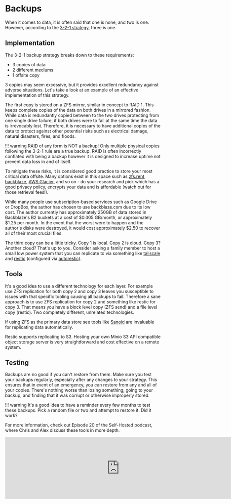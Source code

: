 # Backups

When it comes to data, it is often said that one is none, and two is one. However, according to the [3-2-1 strategy](https://www.seagate.com/blog/what-is-a-3-2-1-backup-strategy/), three is one. 

## Implementation

The 3-2-1 backup strategy breaks down to these requirements:

- 3 copies of data 
- 2 different mediums
- 1 offsite copy

3 copies may seem excessive, but it provides excellent redundancy against adverse situations. Let's take a look at an example of an effective implementation of this strategy.

The first copy is stored on a ZFS mirror, similar in concept to RAID 1. This keeps complete copies of the data on both drives in a mirrored fashion. While data is redundantly copied between to the two drives protecting from one single drive failure, if both drives were to fail at the same time the data is irrevocably lost. Therefore, it is necessary to have additional copies of the data to protect against other potential risks such as electrical damage, natural disasters, fires, and floods.

!!! warning
    RAID of any form is NOT a backup! Only multiple physical copies following the 3-2-1 rule are a true backup. RAID is often incorrectly conflated with being a backup however it is designed to increase uptime not prevent data loss in and of itself.

To mitigate these risks, it is considered good practice to store your most critical data offsite. Many options exist in this space such as [zfs.rent](https://zfs.rent), [backblaze](https://backblaze.com), [AWS Glacier](https://aws.amazon.com/s3/storage-classes/glacier/), and so on - do your research and pick which has a good privacy policy, encrypts your data and is affordable (watch out for those retrieval fees!).

While many people use subscription-based services such as Google Drive or DropBox, the author has chosen to use backblaze.com due to its low cost. The author currently has approximately 250GB of data stored in Backblaze's B2 buckets at a cost of $0.005 GB/month, or approximately $1.25 per month. In the event that the worst were to happen and the author's disks were destroyed, it would cost approximately $2.50 to recover all of their most crucial files.

The third copy can be a little tricky. Copy 1 is local. Copy 2 is cloud. Copy 3? Another cloud? That's up to you. Consider asking a family member to host a small low power system that you can replicate to via something like [tailscale](https://tailscale.com) and [restic](https://restic.net/) (configured via [autorestic](https://autorestic.vercel.app)).

## Tools

It's a good idea to use a different technology for each layer. For example use ZFS replication for both copy 2 and copy 3 leaves you susceptible to issues with that specific tooling causing all backups to fail. Therefore a sane approach is to use ZFS replication for copy 2 and something like restic for copy 3. That means you have a block level copy (ZFS send) and a file level copy (restic). Two completely different, unrelated technologies.

If using ZFS as the primary data store see tools like [Sanoid](https://github.com/jimsalterjrs/sanoid) are invaluable for replicating data automatically.

Restic supports replicating to S3. Hosting your own Minio S3 API compatible object storage server is very straightforward and cost effective on a remote system.

## Testing

Backups are no good if you can't restore from them. Make sure you test your backups regularly, especially after any changes to your strategy. This ensures that in event of an emergency, you can restore from any and all of your copies. There's nothing worse than losing something, going to your backup, and finding that it was corrupt or otherwise improperly stored.

!!! warning
    It's a good idea to have a reminder every few months to test these backups. Pick a random file or two and attempt to restore it. Did it work?

For more information, check out Episode 20 of the Self-Hosted podcast, where Chris and Alex discuss these tools in more depth.

<p align="center">
<iframe src="https://player.fireside.fm/v2/dUlrHQih+pywvrsnF?theme=dark" width="740" height="200" frameborder="0" scrolling="no"></iframe> 
</p>
